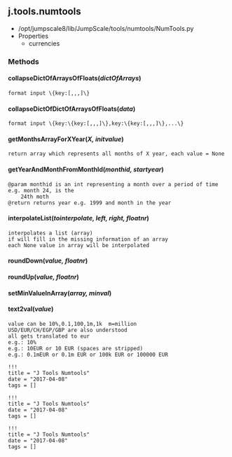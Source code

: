 <!-- toc -->
## j.tools.numtools

- /opt/jumpscale8/lib/JumpScale/tools/numtools/NumTools.py
- Properties
    - currencies

### Methods

#### collapseDictOfArraysOfFloats(*dictOfArrays*) 

```
format input \{key:[,,,]\}

```

#### collapseDictOfDictOfArraysOfFloats(*data*) 

```
format input \{key:\{key:[,,,]\},key:\{key:[,,,]\},...\}

```

#### getMonthsArrayForXYear(*X, initvalue*) 

```
return array which represents all months of X year, each value = None

```

#### getYearAndMonthFromMonthId(*monthid, startyear*) 

```
@param monthid is an int representing a month over a period of time e.g. month 24, is the
    24th moth
@return returns year e.g. 1999 and month in the year

```

#### interpolateList(*tointerpolate, left, right, floatnr*) 

```
interpolates a list (array)
if will fill in the missing information of an array
each None value in array will be interpolated

```

#### roundDown(*value, floatnr*) 

#### roundUp(*value, floatnr*) 

#### setMinValueInArray(*array, minval*) 

#### text2val(*value*) 

```
value can be 10%,0.1,100,1m,1k  m=million
USD/EUR/CH/EGP/GBP are also understood
all gets translated to eur
e.g.: 10%
e.g.: 10EUR or 10 EUR (spaces are stripped)
e.g.: 0.1mEUR or 0.1m EUR or 100k EUR or 100000 EUR

```


```
!!!
title = "J Tools Numtools"
date = "2017-04-08"
tags = []
```

```
!!!
title = "J Tools Numtools"
date = "2017-04-08"
tags = []
```

```
!!!
title = "J Tools Numtools"
date = "2017-04-08"
tags = []
```

